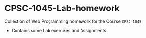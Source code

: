 # CPSC-1045-Lab-homework
Collection of Web Programming homework for the Course `CPSC-1045`

- Contains some Lab exercises and Assignments
